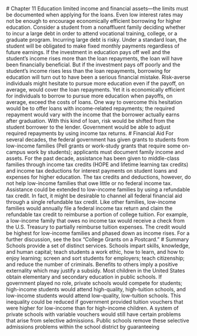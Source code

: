 \# Chapter 11 Education limited income and financial assets—the limits must be documented when applying for the loans. Even low interest rates may not be enough to encourage economically efficient borrowing for higher education. Consider a student from a nonaffluent family deciding whether to incur a large debt in order to attend vocational training, college, or a graduate program. Incurring large debt is risky. Under a standard loan, the student will be obligated to make fixed monthly payments regardless of future earnings. If the investment in education pays off well and the student’s income rises more than the loan repayments, the loan will have been financially beneficial. But if the investment pays off poorly and the student’s income rises less than the loan repayments, borrowing for education will turn out to have been a serious financial mistake. Risk-averse individuals might hesitate to pursue more education even if the payoff, on average, would cover the loan repayments. Yet it is economically efficient for individuals to borrow to pursue more education when payoffs, on average, exceed the costs of loans. One way to overcome this hesitation would be to offer loans with income-related repayments; the required repayment would vary with the income that the borrower actually earns after graduation. With this kind of loan, risk would be shifted from the student borrower to the lender. Government would be able to adjust required repayments by using income tax returns. # Financial Aid For several decades, the federal government has given grants to students from low-income families (Pell grants or work-study grants that require some on-campus work by students); applicants must document family income and assets. For the past decade, assistance has been given to middle-class families through income tax credits (HOPE and lifetime learning tax credits) and income tax deductions for interest payments on student loans and expenses for higher education. The tax credits and deductions, however, do not help low-income families that owe little or no federal income tax. Assistance could be extended to low-income families by using a refundable tax credit. In fact, it might be desirable to channel all federal financial aid through a single refundable tax credit. Like other families, low-income families would annually file a federal income tax return and claim the refundable tax credit to reimburse a portion of college tuition. For example, a low-income family that owes no income tax would receive a check from the U.S. Treasury to partially reimburse tuition expenses. The credit would be highest for low-income families and phased down as income rises. For a further discussion, see the box “College Grants on a Postcard.” # Summary Schools provide a set of distinct services. Schools impart skills, knowledge, and human capital; teach students a work ethic, how to learn, and how to enjoy learning; screen and sort students for employers; teach citizenship; and reduce the number of criminals. Benefits to others imply a positive externality which may justify a subsidy. Most children in the United States obtain elementary and secondary education in public schools. If government played no role, private schools would compete for students; high-income students would attend high-quality, high-tuition schools, and low-income students would attend low-quality, low-tuition schools. This inequality could be reduced if government provided tuition vouchers that were higher for low-income than for high-income children. A system of private schools with variable vouchers would still have certain problems that arise from selective admissions. Public schools remove these selective admissions problems within the school district by guaranteeing